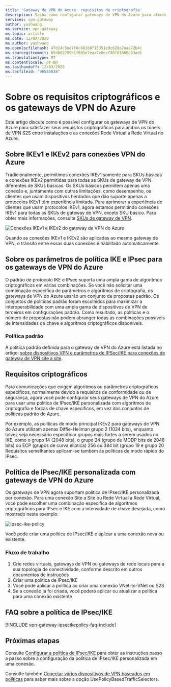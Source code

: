 ```yaml
---
title: 'Gateway de VPN do Azure: requisitos de criptografia'
description: Saiba como configurar gateways de VPN do Azure para atender aos requisitos de criptografia para túneis de VPN S2S entre locais e conexões de VNet para VNet do Azure.
services: vpn-gateway
author: yushwang
ms.service: vpn-gateway
ms.topic: article
ms.date: 12/02/2020
ms.author: yushwang
ms.openlocfilehash: 47d14c5ee7f6c4816bf15351e9cb28a2aaa72b4c
ms.sourcegitcommit: 65db02799b1f685e7eaa7e0ecf38f03866c33ad1
ms.translationtype: MT
ms.contentlocale: pt-BR
ms.lasthandoff: 12/03/2020
ms.locfileid: "96546838"
---
```

# <a name="about-cryptographic-requirements-and-azure-vpn-gateways"></a>Sobre os requisitos criptográficos e os gateways de VPN do Azure

Este artigo discute como é possível configurar os gateways de VPN do Azure para satisfazer seus requisitos criptográficos para ambos os túneis de VPN S2S entre instalações e as conexões Rede Virtual a Rede Virtual no Azure.

## <a name="about-ikev1-and-ikev2-for-azure-vpn-connections"></a>Sobre IKEv1 e IKEv2 para conexões VPN do Azure

Tradicionalmente, permitimos conexões IKEv1 somente para SKUs básicas e conexões IKEv2 permitidas para todas as SKUs de gateway de VPN diferentes de SKUs básicas. Os SKUs básicos permitem apenas uma conexão e, juntamente com outras limitações, como desempenho, os clientes que usam dispositivos herdados que dão suporte apenas a protocolos IKEv1 têm experiência limitada. Para aprimorar a experiência de clientes que usam protocolos IKEv1, agora estamos permitindo conexões IKEv1 para todas as SKUs de gateway de VPN, exceto SKU básico. Para obter mais informações, consulte [SKUs de gateway de VPN](./vpn-gateway-about-vpn-gateway-settings.md#gwsku).

![Conexões IKEv1 e IKEv2 do gateway de VPN do Azure](./media/vpn-gateway-about-compliance-crypto/ikev1-ikev2-connections.png)

Quando as conexões IKEv1 e IKEv2 são aplicadas ao mesmo gateway de VPN, o trânsito entre essas duas conexões é habilitado automaticamente.

## <a name="about-ipsec-and-ike-policy-parameters-for-azure-vpn-gateways"></a>Sobre os parâmetros de política IKE e IPsec para os gateways de VPN do Azure

O padrão de protocolo IKE e IPsec suporta uma ampla gama de algoritmos criptográficos em várias combinações. Se você não solicitar uma combinação específica de parâmetros e algoritmos de criptografia, os gateways de VPN do Azure usarão um conjunto de propostas padrão. Os conjuntos de políticas padrão foram escolhidos para maximizar a interoperabilidade com uma ampla gama de dispositivos de VPN de terceiros em configurações padrão. Como resultado, as políticas e o número de propostas não podem abranger todas as combinações possíveis de intensidades de chave e algoritmos criptográficos disponíveis.

### <a name="default-policy"></a>Política padrão

A política padrão definida para o gateway de VPN do Azure está listada no artigo: [sobre dispositivos VPN e parâmetros de IPSec/IKE para conexões de gateway de VPN site a site](vpn-gateway-about-vpn-devices.md).

## <a name="cryptographic-requirements"></a>Requisitos criptográficos

Para comunicações que exigem algoritmos ou parâmetros criptográficos específicos, normalmente devido a requisitos de conformidade ou de segurança, agora você pode configurar seus gateways de VPN do Azure para usar uma política de IPsec/IKE personalizada com algoritmos de criptografia e forças de chave específicos, em vez dos conjuntos de políticas padrão do Azure.

Por exemplo, as políticas de modo principal IKEv2 para gateways de VPN do Azure utilizam apenas Diffie-Hellman grupo 2 (1024 bits), enquanto talvez seja necessário especificar grupos mais fortes a serem usados no IKE, como o grupo 14 (2048 bits), o grupo 24 (grupo de MODP bits de 2048 bits) ou ECP (grupos de curva elíptica) 256 ou 384 bit (grupo 19 e grupo 20 Requisitos semelhantes aplicam-se também às políticas de modo rápido do IPsec.

## <a name="custom-ipsecike-policy-with-azure-vpn-gateways"></a>Política de IPsec/IKE personalizada com gateways de VPN do Azure

Os gateways de VPN agora suportam política de IPsec/IKE personalizada por conexão. Para uma conexão Site a Site ou Rede Virtual a Rede Virtual, você pode escolher uma combinação específica de algoritmos criptográficos para IPsec e IKE com a intensidade de chave desejada, como mostrado neste exemplo:

![ipsec-ike-policy](./media/vpn-gateway-about-compliance-crypto/ipsecikepolicy.png)

Você pode criar uma política de IPsec/IKE e aplicar a uma conexão nova ou existente.

### <a name="workflow"></a>Fluxo de trabalho

1. Crie redes virtuais, gateways de VPN ou gateways de rede locais para a sua topologia de conectividade, conforme descrito em outros documentos de instruções
2. Criar uma política de IPsec/IKE
3. Você pode aplicar a política ao criar uma conexão VNet-to-VNet ou S2S
4. Se a conexão já foi criada, você poderá aplicar ou atualizar a política para uma conexão existente

## <a name="ipsecike-policy-faq"></a>FAQ sobre a política de IPsec/IKE

[!INCLUDE [vpn-gateway-ipsecikepolicy-faq-include](../../includes/vpn-gateway-faq-ipsecikepolicy-include.md)]

## <a name="next-steps"></a>Próximas etapas

Consulte [Configurar a política de IPsec/IKE](vpn-gateway-ipsecikepolicy-rm-powershell.md) para obter as instruções passo a passo sobre a configuração da política de IPsec/IKE personalizada em uma conexão.

Consulte também [Conectar vários dispositivos de VPN baseados em políticas](vpn-gateway-connect-multiple-policybased-rm-ps.md) para saber mais sobre a opção UsePolicyBasedTrafficSelectors.
